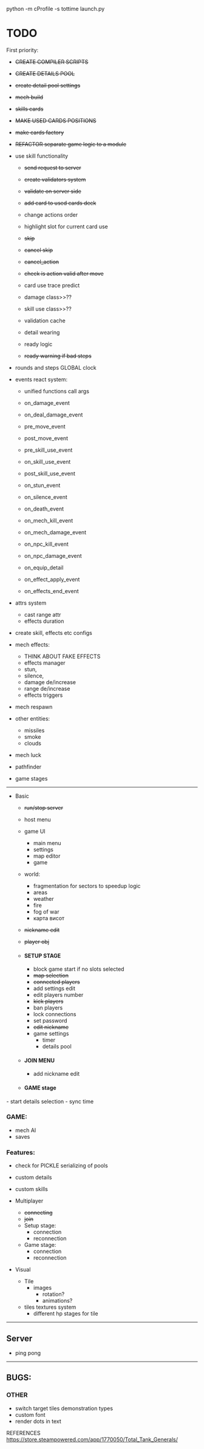 python -m cProfile -s tottime launch.py

# **TODO**
First priority:
  - ~~CREATE COMPILER SCRIPTS~~
  - ~~CREATE DETAILS POOL~~
  - ~~create detail pool settings~~
  - ~~mech build~~
  - ~~skills cards~~
  - ~~MAKE USED CARDS POSITIONS~~
  - ~~make cards factory~~
  - ~~REFACTOR separate game logic to a module~~
  - use skill functionality
    - ~~send request to server~~
    - ~~create validators system~~
    - ~~validate on server side~~
    - ~~add card to used cards deck~~
    - change actions order
    - highlight slot for current card use 
    - ~~skip~~
    - ~~cancel skip~~
    - ~~cancel_action~~
    - ~~check is action valid after move~~
    - card use trace predict

    - damage class>>??
    - skill use class>>??
    - validation cache
    - detail wearing
    - ready logic
    - ~~ready warning if bad steps~~
  - rounds and steps GLOBAL clock
  - events react system:
    - unified functions call args 
    - on_damage_event
    - on_deal_damage_event
    - pre_move_event
    - post_move_event

    - pre_skill_use_event
    - on_skill_use_event
    - post_skill_use_event

    - on_stun_event
    - on_silence_event

    - on_death_event

    - on_mech_kill_event
    - on_mech_damage_event
    - on_npc_kill_event
    - on_npc_damage_event

    - on_equip_detail
    - on_effect_apply_event
    - on_effects_end_event
    
  - attrs system
    - cast range attr
    - effects duration
  - create skill, effects etc configs
  
  - mech effects:
    - THINK ABOUT FAKE EFFECTS
    - effects manager
    - stun, 
    - silence, 
    - damage de/increase
    - range de/increase
    - effects triggers
  - mech respawn
  - other entities:
    - missiles
    - smoke
    - clouds
    
  - mech luck
  - pathfinder
  - game stages
----------------------
- Basic
  - ~~run/stop server~~
  - host menu
  - game UI
    - main menu
    - settings
    - map editor
    - game
    
  - world:
    - fragmentation for sectors to speedup logic 
    - areas
    - weather
    - fire
    - fog of war
    - карта висот

  - ~~nickname edit~~
  - ~~player obj~~
  
  - #### SETUP STAGE
    - block game start if no slots selected 
    - ~~map selection~~
    - ~~connected players~~
    - add settings edit
    - edit players number
    - ~~kick players~~
    - ban players
    - lock connections
    - set password
    - ~~edit nickname~~
    - game settings
      - timer
      - details pool
    
  - #### JOIN MENU
    - add nickname edit
  
  - #### GAME stage
[//]: # (    - draw meches)
    - start details selection
    - sync time

### GAME:
- mech AI
- saves

### Features:
  - check for PICKLE serializing of pools
  - custom details
  - custom skills

- Multiplayer
  - ~~connecting~~
  - ~~join~~
  - Setup stage:
    - connection
    - reconnection
  - Game stage:
    - connection
    - reconnection


- Visual 
  - Tile
    - images
      - rotation?
      - animations?
  - tiles textures system
      - different hp stages for tile

----------------------

## Server
  - ping pong
----------------------

## BUGS:


### OTHER
 - switch target tiles demonstration types
 - custom font
 - render dots in text

REFERENCES
https://store.steampowered.com/app/1770050/Total_Tank_Generals/